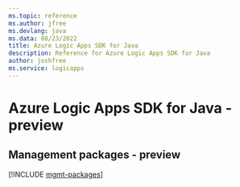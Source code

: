 ```yaml
---
ms.topic: reference
ms.author: jfree
ms.devlang: java
ms.data: 08/23/2022
title: Azure Logic Apps SDK for Java
description: Reference for Azure Logic Apps SDK for Java
author: joshfree
ms.service: logicapps
---
```

# Azure Logic Apps SDK for Java - preview

## Management packages - preview
[!INCLUDE [mgmt-packages](logic-apps-mgmt-index.md)]